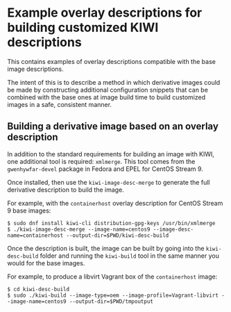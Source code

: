 # Example overlay descriptions for building customized KIWI descriptions

This contains examples of overlay descriptions compatible with the base image descriptions.

The intent of this is to describe a method in which derivative images could be made by constructing
additional configuration snippets that can be combined with the base ones at image build time to
build customized images in a safe, consistent manner.

## Building a derivative image based on an overlay description

In addition to the standard requirements for building an image with KIWI, one additional tool is required: `xmlmerge`.
This tool comes from the `gwenhywfar-devel` package in Fedora and EPEL for CentOS Stream 9.

Once installed, then use the `kiwi-image-desc-merge` to generate the full derivative description
to build the image.

For example, with the `containerhost` overlay description for CentOS Stream 9 base images:

```shell
$ sudo dnf install kiwi-cli distribution-gpg-keys /usr/bin/xmlmerge
$ ./kiwi-image-desc-merge --image-name=centos9 --image-desc-name=containerhost --output-dir=$PWD/kiwi-desc-build
```

Once the description is built, the image can be built by going into the `kiwi-desc-build` folder and running
the `kiwi-build` tool in the same manner you would for the base images.

For example, to produce a libvirt Vagrant box of the `containerhost` image:

```shell
$ cd kiwi-desc-build
$ sudo ./kiwi-build --image-type=oem --image-profile=Vagrant-libvirt --image-name=centos9 --output-dir=$PWD/tmpoutput
```
